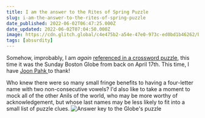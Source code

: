 ```yaml
---
title: I am the answer to the Rites of Spring Puzzle
slug: i-am-the-answer-to-the-rites-of-spring-puzzle
date_published: 2022-06-02T06:47:25.000Z
date_updated: 2022-06-02T07:04:50.000Z
image: https://cdn.glitch.global/c4e475b2-a54e-47e0-973c-ed0bd1b46262/boston-globe-puzzle.png?v=1669518574441
tags: [absurdity]
---
```


Somehow, improbably, I am *again* [referenced in a crossword puzzle](/2022/05/20/i-am-the-answer-to-the-sexual-tension-puzzle/), this time it was the Sunday Boston Globe from back on April 17th. This time, I have [Joon Pahk ](https://twitter.com/joonpahk/status/1515722678459678721)to thank!

Who knew there were so many small fringe benefits to having a four-letter name with two non-consecutive vowels? I'd also like to take a moment to mock all of the other Anils of the world, who may be more worthy of acknowledgement, but whose last names may be less likely to fit into a small list of puzzle clues.
![](https://cdn.glitch.global/c4e475b2-a54e-47e0-973c-ed0bd1b46262/globe-puzzle-answer.png?v=1669526559236 "Answer key to the Globe's puzzle")
